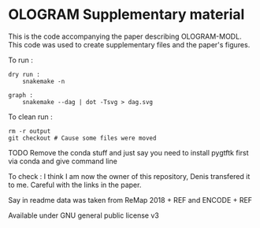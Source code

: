 # OLOGRAM Supplementary material

This is the code accompanying the paper describing OLOGRAM-MODL. This code was used to create supplementary files and the paper's figures.

To run :

```{bash}
dry run :
    snakemake -n

graph :
    snakemake --dag | dot -Tsvg > dag.svg
```



To clean run :

```{bash}
rm -r output
git checkout # Cause some files were moved
```






TODO Remove the conda stuff and just say you need to install pygtftk first via conda and give command line


To check : I think I am now the owner of this repository, Denis transfered it to me. Careful with the links in the paper.







Say in readme data was taken from ReMap 2018 + REF and ENCODE + REF









Available under GNU general public license v3